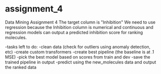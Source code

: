 # assignment_4
Data Mining Assignment 4
The target column is "Inhibition"
We need to use regression because the Inhibition column is numerical and continuous
and regression models can output a predicted inhibition score for ranking molecules.

-tasks left to do:
  -clean data (check for outliers using anomaly detection, etc)
  -create custom transformers
  -create best pipeline (the baseline is at .1 MSE)
  -pick the best model based on scores from train and dev
  -save the trained pipeline in output
  -predict using the new_molecules data and output the ranked data
